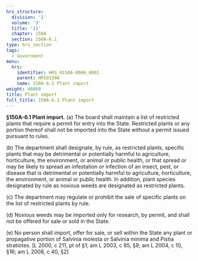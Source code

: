 ```yaml
---
hrs_structure:
  division: '1'
  volume: '3'
  title: '11'
  chapter: 150A
  section: 150A-6.1
type: hrs_section
tags:
  - Government
menu:
  hrs:
    identifier: HRS_0150A-0006_0001
    parent: HRS0150A
    name: 150A-6.1 Plant import
weight: 46060
title: Plant import
full_title: 150A-6.1 Plant import
---
```

**§150A-6.1 Plant import.** (a) The board shall maintain a list of restricted plants that require a permit for entry into the State. Restricted plants or any portion thereof shall not be imported into the State without a permit issued pursuant to rules.

(b) The department shall designate, by rule, as restricted plants, specific plants that may be detrimental or potentially harmful to agriculture, horticulture, the environment, or animal or public health, or that spread or may be likely to spread an infestation or infection of an insect, pest, or disease that is detrimental or potentially harmful to agriculture, horticulture, the environment, or animal or public health. In addition, plant species designated by rule as noxious weeds are designated as restricted plants.

(c) The department may regulate or prohibit the sale of specific plants on the list of restricted plants by rule.

(d) Noxious weeds may be imported only for research, by permit, and shall not be offered for sale or sold in the State.

(e) No person shall import, offer for sale, or sell within the State any plant or propagative portion of Salvinia molesta or Salvinia minima and Pistia stratiotes. [L 2000, c 211, pt of §1; am L 2003, c 85, §9; am L 2004, c 10, §16; am L 2008, c 40, §2]